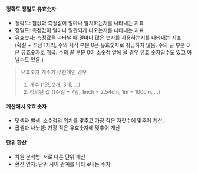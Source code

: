 #### 정확도 정밀도 유효숫자
- 정확도: 참값과 측정값이 얼마나 일치하는지를 나타내는 지표
- 정밀도: 측정값이 얼마나 일관되게 나오는지를 나타내는 지표
- 유효숫자: 측정값을 나타낼 때 얼마나 많은 숫자를 사용하는지를 나타내는 지표  
(확실 + 추정 1자리, 수의 시작 부분 0은 유효숫자로 취급하지 않음. 수의 끝 부분 0은 유효숫자로 취급. 수의 끝 부분 0이 소숫점 앞에 올 경우 유효 숫자일수도 있고 아닐수도 있음.)
> 유효숫자 개수가 무한개인 경우  
> 1. 개수 (1명, 2개, 3대, ...)
> 2. 정의된 값 (1주일 = 7일, 1inch = 2.54cm, 1m = 100cm, ...)

#### 계산에서 유효 숫자
- 덧셈과 뺄셈: 소수점의 위치를 맞추고 가장 작은 자릿수에 맞추어 계산.
- 곱셈과 나눗셈: 가장 작은 유효숫자에 맞추어 계산

#### 단위 환산
- 차원 분석법: 서로 다른 단위 계산
- 환산 인자: 단위 사이 관계를 나타 e내는 수치